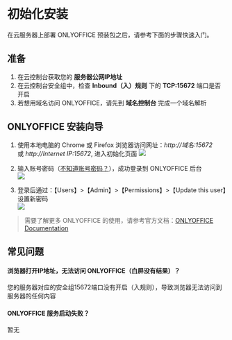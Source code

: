 # 初始化安装

在云服务器上部署 ONLYOFFICE 预装包之后，请参考下面的步骤快速入门。

## 准备

1. 在云控制台获取您的 **服务器公网IP地址** 
2. 在云控制台安全组中，检查 **Inbound（入）规则** 下的 **TCP:15672** 端口是否开启
3. 若想用域名访问 ONLYOFFICE，请先到 **域名控制台** 完成一个域名解析

## ONLYOFFICE 安装向导

1. 使用本地电脑的 Chrome 或 Firefox 浏览器访问网址：*http://域名:15672* 或 *http://Internet IP:15672*, 进入初始化页面
   ![](https://libs.websoft9.com/Websoft9/DocsPicture/zh/onlyoffice/onlyoffice-login-websoft9.png)

2. 输入账号密码（[不知道账号密码？](/zh/stack-accounts.md#onlyoffice)），成功登录到 ONLYOFFICE 后台  
   ![](https://libs.websoft9.com/Websoft9/DocsPicture/zh/onlyoffice/onlyoffice-bk-websoft9.png)

3. 登录后通过：【Users】>【Admin】>【Permissions】>【Update this user】设置新密码  
   ![](https://libs.websoft9.com/Websoft9/DocsPicture/zh/onlyoffice/onlyoffice-pw-websoft9.png)

> 需要了解更多 ONLYOFFICE 的使用，请参考官方文档：[ONLYOFFICE Documentation](https://www.onlyoffice.com/documentation.html)

## 常见问题

#### 浏览器打开IP地址，无法访问 ONLYOFFICE（白屏没有结果）？

您的服务器对应的安全组15672端口没有开启（入规则），导致浏览器无法访问到服务器的任何内容

#### ONLYOFFICE 服务启动失败？

暂无